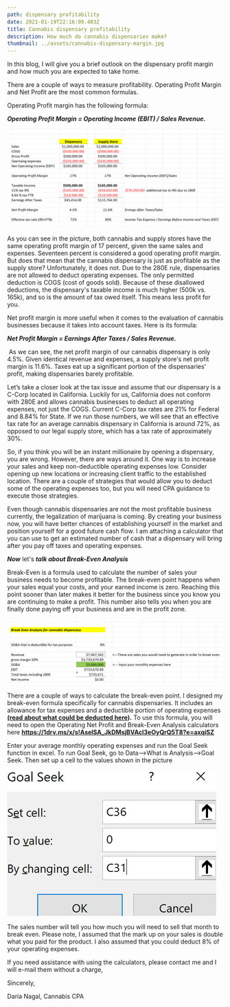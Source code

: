 ```yaml
---
path: dispensary profitability
date: 2021-01-19T22:16:09.403Z
title: Cannabis dispensary profitability
description: How much do cannabis dispensaries make?
thumbnail: ../assets/cannabis-dispensary-margin.jpg
---
```

In this blog, I will give you a brief outlook on the dispensary profit margin and how much you are expected to take home.

There are a couple of ways to measure profitability. Operating Profit Margin and Net Profit are the most common formulas.

Operating Profit margin has the following formula:

***Operating Profit Margin = Operating Income (EBIT) / Sales Revenue.***

![cannabis dispensary profit margin](../assets/dispensary-margin.png "cannabis dispensary profit margin")

As you can see in the picture, both cannabis and supply stores have the same operating profit margin of 17 percent, given the same sales and expenses. Seventeen percent is considered a good operating profit margin. But does that mean that the cannabis dispensary is just as profitable as the supply store? Unfortunately, it does not. Due to the 280E rule, dispensaries are not allowed to deduct operating expenses. The only permitted deduction is COGS (cost of goods sold). Because of these disallowed deductions, the dispensary's taxable income is much higher (500k vs. 165k), and so is the amount of tax owed itself. This means less profit for you.

Net profit margin is more useful when it comes to the evaluation of cannabis businesses because it takes into account taxes. Here is its formula:

***Net Profit Margin = Earnings After Taxes / Sales Revenue.***

 As we can see, the net profit margin of our cannabis dispensary is only 4.5%. Given identical revenue and expenses, a supply store's net profit margin is 11.6%. Taxes eat up a significant portion of the dispensaries' profit, making dispensaries barely profitable.

  Let’s take a closer look at the tax issue and assume that our dispensary is a C-Corp located in California. Luckily for us, California does not conform with 280E and allows cannabis businesses to deduct all operating expenses, not just the COGS. Current C-Corp tax rates are 21% for Federal and 8.84% for State. If we run those numbers, we will see that an effective tax rate for an average cannabis dispensary in California is around 72%, as opposed to our legal supply store, which has a tax rate of approximately 30%.

  So, if you think you will be an instant millionaire by opening a dispensary, you are wrong. However, there are ways around it. One way is to increase your sales and keep non-deductible operating expenses low. Consider opening up new locations or increasing client traffic to the established location. There are a couple of strategies that would allow you to deduct some of the operating expenses too, but you will need CPA guidance to execute those strategies.

  Even though cannabis dispensaries are not the most profitable business currently, the legalization of marijuana is coming. By creating your business now, you will have better chances of establishing yourself in the market and position yourself for a good future cash flow. I am attaching a calculator that you can use to get an estimated number of cash that a dispensary will bring after you pay off taxes and operating expenses. 

***Now*** let's ***talk about Break-Even Analysis***

 Break-Even is a formula used to calculate the number of sales your business needs to become profitable. The break-even point happens when your sales equal your costs, and your earned income is zero. Reaching this point sooner than later makes it better for the business since you know you are continuing to make a profit. This number also tells you when you are finally done paying off your business and are in the profit zone. 

![Break Even Point calculation ](../assets/break-even-analysis.png "Break Even Point calculation ")

  There are a couple of ways to calculate the break-even point. I designed my break-even formula specifically for cannabis dispensaries. It includes an allowance for tax expenses and a deductible portion of operating expenses **[(read about what could be deducted here](https://redeyecpa.com/blog/what-can-i-deduct-as-a-cannabis-reseller/)).** To use this formula, you will need to open the Operating Net Profit and Break-Even Analysis calculators here **<https://1drv.ms/x/s!AselSA_JkDMsjBVAcl3eOyQrQ5T8?e=axqiSZ>**

Enter your average monthly operating expenses and run the Goal Seek function in excel. To run Goal Seek, go to Data-->What is Analysis-->Goal Seek. Then set up a cell to the values shown in the picture

![Goal Seek Settings](../assets/goal-seek.png "Goal Seek Settings")

The sales number will tell you how much you will need to sell that month to break even. Please note, I assumed that the mark up on your sales is double what you paid for the product. I also assumed that you could deduct 8% of your operating expenses. 

If you need assistance with using the calculators, please contact me and I will e-mail them without a charge,

Sincerely,

Daria Nagal, Cannabis CPA

[](https://1drv.ms/x/s!AselSA_JkDMsjBVAcl3eOyQrQ5T8?e=axqiSZ)